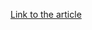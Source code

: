 [Link to the article](https://thehackernews.com/2025/02/new-frigidstealer-malware-targets-macos.html)
